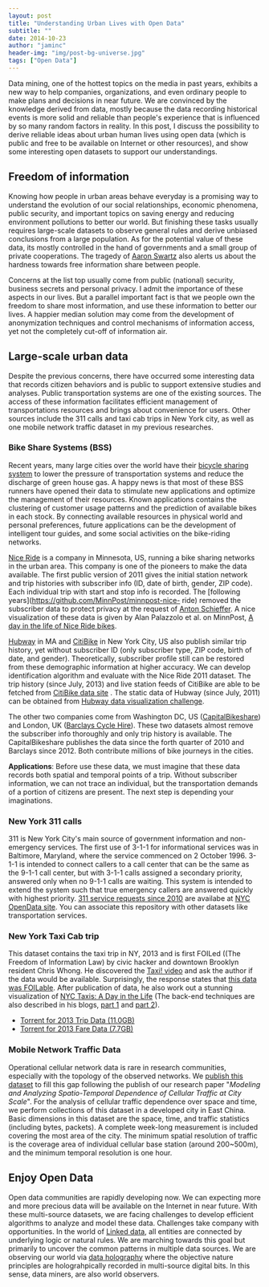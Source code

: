 ```yaml
---
layout: post
title: "Understanding Urban Lives with Open Data"
subtitle: ""
date: 2014-10-23
author: "jaminc"
header-img: "img/post-bg-universe.jpg"
tags: ["Open Data"]
---
```


Data mining, one of the hottest topics on the media in past years, exhibits a new way to help companies, organizations, and even ordinary people to make plans and decisions in near future. We are convinced by the knowledge derived from data, mostly because the data recording historical events is more solid and reliable than people's experience that is influenced by so many random factors in reality. In this post, I discuss the possibility to derive reliable ideas about urban human lives using open data (which is public and free to be available on Internet or other resources), and show some interesting open datasets to support our understandings.

<!-- more -->

## Freedom of information

Knowing how people in urban areas behave everyday is a promising way to understand the evolution of our social relationships, economic phenomena, public security, and important topics on saving energy and reducing environment pollutions to better our world. But finishing these tasks usually requires large-scale datasets to observe general rules and derive unbiased conclusions from a large population. As for the potential value of these data, its mostly controlled in the hand of governments and a small group of private cooperations.  The tragedy of [Aaron Swartz](http://en.wikipedia.org/wiki/Aaron_Swartz) also alerts us about the hardness towards free information share between people.

Concerns at the list top usually come from public (national) security, business secrets and personal privacy. I admit the importance of these aspects in our lives. But a parallel important fact is that we people own the freedom to share most information, and use these information to better our lives. A happier median solution may come from the development of anonymization techniques and control mechanisms of information access, yet not the completely cut-off of information air.


## Large-scale urban data

Despite the previous concerns, there have occurred some interesting data that records citizen behaviors and is public to support extensive studies and analyses. Public transportation systems are one of the existing sources. The access of these information facilitates efficient management of transportations resources and brings about convenience for users. Other sources include the 311 calls and taxi cab trips in New York city, as well as one mobile network traffic dataset in my previous researches.


### Bike Share Systems (BSS)

Recent years, many large cities over the world have their [bicycle sharing system](http://en.wikipedia.org/wiki/Bicycle_sharing_system) to lower the pressure of transportation systems and reduce the discharge of green house gas. A happy news is that most of these BSS runners have opened their data to stimulate new applications and optimize the management of their resources. Known applications contains the clustering of customer usage patterns and the prediction of available bikes in each stock. By connecting available resources in physical world and personal preferences, future applications can be the development of intelligent tour guides, and some social activities on the bike-riding networks.

[Nice Ride](https://www.niceridemn.org/) is a company in Minnesota, US, running a bike sharing networks in the urban area. This company is one of the pioneers to make the data available. The first public version of 2011 gives the initial station network and trip histories with subscriber info (ID, date of birth, gender, ZIP code). Each individual trip with start and stop info is recorded. The [following years](https://github.com/MinnPost/minnpost-nice- ride) removed the subscriber data to protect privacy at the request of [Anton Schieffer](http://antonschieffer.com/2012/12/nice-ride-and-user-privacy-crossing-the-line/). A nice visualization of these data is given by Alan Palazzolo et al. on MinnPost, [A day in the life of Nice Ride bikes](http://www.minnpost.com/data/2012/06/day-life-nice-ride-bikes).

[Hubway](http://www.thehubway.com/) in MA and [CitiBike](http://www.citibikenyc.com/) in New York City, US also publish similar trip history, yet without subscriber ID (only subscriber type, ZIP code, birth of date, and gender). Theoretically, subscriber profile still can be restored from these demographic information at higher accuracy. We can develop identification algorithm and evaluate with the Nice Ride 2011 dataset. The trip history (since July, 2013) and live station feeds of CitiBike are able to be fetched from [CitiBike data site](http://www.citibikenyc.com/system-data) . The static data of Hubway (since July, 2011) can be obtained from [Hubway data visualization challenge](http://hubwaydatachallenge.org/).

The other two companies come from Washington DC, US ([CapitalBikeshare](http://www.capitalbikeshare.com)) and London, UK ([Barclays Cycle Hire](http://www.tfl.gov.uk/modes/cycling/barclays-cycle-hire)). These two datasets almost remove the subscriber info thoroughly and only trip history is available. The CapitalBikeshare publishes the data since the forth quarter of 2010 and Barclays since 2012. Both contribute millions of bike journeys in the cities.

**Applications**: Before use these data, we must imagine that these data records both spatial and temporal points of a trip. Without subscriber information, we can not trace an individual, but the transportation demands of a portion of citizens are present. The next step is depending your imaginations.


### New York 311 calls

311 is New York City's main source of government information and non-emergency services. The first use of 3-1-1 for informational services was in Baltimore, Maryland, where the service commenced on 2 October 1996. 3-1-1 is intended to connect callers to a call center that can be the same as the 9-1-1 call center, but with 3-1-1 calls assigned a secondary priority, answered only when no 9-1-1 calls are waiting. This system is intended to extend the system such that true emergency callers are answered quickly with highest priority. [311 service requests since 2010](https://nycopendata.socrata.com/d/erm2-nwe9) are availabe at [NYC OpenData site](https://nycopendata.socrata.com/). You can associate this repository with other datasets like transportation services.


### New York Taxi Cab trip

This dataset contains the taxi trip in NY, 2013 and is first FOILed ((The Freedom of Information Law) by civic hacker and downtown Brooklyn resident Chris Whong. He discovered the [Taxi! video](http://vimeo.com/31298658) and ask the author if the data would be available. Surprisingly, the response states that [this data was FOILable](http://chriswhong.com/open-data/foil_nyc_taxi/). After publication of data, he also work out a stunning visualization of [NYC Taxis: A Day in the Life](http://nyctaxi.herokuapp.com/) (The back-end techniques are also described in his blogs, [part 1](http://chriswhong.com/data-visualization/taxitechblog1/) and [part 2](http://chriswhong.com/open-data/taxi-techblog-2-leaflet-d3-and-other-frontend-fun/)).

- [Torrent for 2013 Trip Data (11.0GB)](http://chriswhong.com/wp-content/uploads/2014/06/nycTaxiTripData2013.torrent)
- [Torrent for 2013 Fare Data (7.7GB)](http://chriswhong.com/wp-content/uploads/2014/06/nycTaxiFareData2013.torrent)


### Mobile Network Traffic Data

Operational cellular network data is rare in research communities, especially with the topology of the observed networks. We [publish this dataset](https://github.com/caesar0301/MSTD) to fill this gap following the publish of our research paper "*Modeling and Analyzing Spatio-Temporal Dependence of Cellular Traffic at City Scale*".  For the analysis of cellular traffic dependence over space and time, we perform collections of this dataset in a developed city in East China. Basic dimensions in this dataset are the space, time, and traffic statistics (including bytes, packets). A complete week-long measurement is included covering the most area of the city. The minimum spatial resolution of traffic is the coverage area of individual cellular base station (around 200~500m), and the minimum temporal resolution is one hour.


## Enjoy Open Data

Open data communities are rapidly developing now. We can expecting more and more precious data will be available on the Internet in near future. With these multi-source datasets, we are facing challenges to develop efficient algorithms to analyze and model these data. Challenges take company with opportunities. In the world of [Linked data](http://en.wikipedia.org/wiki/Linked_data), all entities are connected by underlying logic or natural rules. We are marching towards this goal but primarily to uncover the common patterns in multiple data sources. We are observing our world via [data holography](http://en.wikipedia.org/wiki/Holography) where the objective nature principles are holograhpically recorded in multi-source digital bits. In this sense, data miners, are also world observers.
